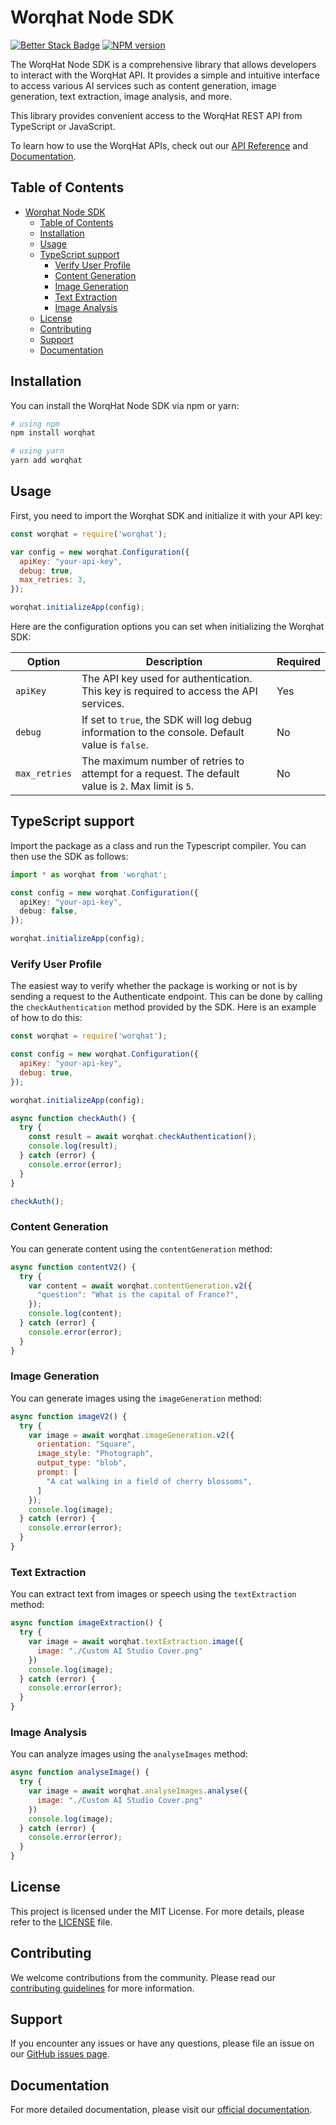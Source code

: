# Worqhat Node SDK

[![Better Stack Badge](https://uptime.betterstack.com/status-badges/v1/monitor/trle.svg)](https://uptime.betterstack.com/?utm_source=status_badge)
[![NPM version](https://img.shields.io/npm/v/worqhat.svg)](https://npmjs.org/package/worqhat)

The WorqHat Node SDK is a comprehensive library that allows developers to interact with the
WorqHat API. It provides a simple and intuitive interface to access various AI services such as
content generation, image generation, text extraction, image analysis, and more.

This library provides convenient access to the WorqHat REST API from TypeScript or JavaScript.

To learn how to use the WorqHat APIs, check out our [API Reference](https://docs.worqhat.com/api-reference/authentication) and [Documentation](https://docs.worqhat.com/introduction).

## Table of Contents

- [Worqhat Node SDK](#worqhat-node-sdk)
  - [Table of Contents](#table-of-contents)
  - [Installation](#installation)
  - [Usage](#usage)
  - [TypeScript support](#typescript-support)
    - [Verify User Profile](#verify-user-profile)
    - [Content Generation](#content-generation)
    - [Image Generation](#image-generation)
    - [Text Extraction](#text-extraction)
    - [Image Analysis](#image-analysis)
  - [License](#license)
  - [Contributing](#contributing)
  - [Support](#support)
  - [Documentation](#documentation)

## Installation

You can install the WorqHat Node SDK via npm or yarn:

```bash
# using npm
npm install worqhat
```

```bash
# using yarn
yarn add worqhat
```

## Usage

First, you need to import the Worqhat SDK and initialize it with your API key:

```JavaScript
const worqhat = require('worqhat');

var config = new worqhat.Configuration({
  apiKey: "your-api-key",
  debug: true,
  max_retries: 3,
});

worqhat.initializeApp(config);
```

Here are the configuration options you can set when initializing the Worqhat SDK:

Option | Description | Required
--- | --- | ---
`apiKey` | The API key used for authentication. This key is required to access the API services. | Yes
`debug` | If set to `true`, the SDK will log debug information to the console. Default value is `false`.| No
`max_retries` | The maximum number of retries to attempt for a request. The default value is `2`. Max limit is `5`. | No

## TypeScript support

Import the package as a class and run the Typescript compiler. You can then use the SDK as follows:

```ts
import * as worqhat from 'worqhat';

const config = new worqhat.Configuration({
  apiKey: "your-api-key",
  debug: false,
});

worqhat.initializeApp(config);

```

### Verify User Profile

The easiest way to verify whether the package is working or not is by sending a request to the Authenticate endpoint. This can be done by calling the `checkAuthentication` method provided by the SDK. Here is an example of how to do this:

 ```javascript
 const worqhat = require('worqhat');

 const config = new worqhat.Configuration({
   apiKey: "your-api-key",
   debug: true,
 });

 worqhat.initializeApp(config);

 async function checkAuth() {
   try {
     const result = await worqhat.checkAuthentication();
     console.log(result);
   } catch (error) {
     console.error(error);
   }
 }

 checkAuth();

```


### Content Generation

You can generate content using the `contentGeneration` method:

```JavaScript
async function contentV2() {
  try {
    var content = await worqhat.contentGeneration.v2({
      "question": "What is the capital of France?",
    });
    console.log(content);
  } catch (error) {
    console.error(error);
  }
}
```

### Image Generation

You can generate images using the `imageGeneration` method:

```JavaScript
async function imageV2() {
  try {
    var image = await worqhat.imageGeneration.v2({
      orientation: "Square",
      image_style: "Photograph",
      output_type: "blob",
      prompt: [
        "A cat walking in a field of cherry blossoms",
      ]
    });
    console.log(image);
  } catch (error) {
    console.error(error);
  }
}
```

### Text Extraction

You can extract text from images or speech using the `textExtraction` method:

```JavaScript
async function imageExtraction() {
  try {
    var image = await worqhat.textExtraction.image({
      image: "./Custom AI Studio Cover.png"
    })
    console.log(image);
  } catch (error) {
    console.error(error);
  }
}
```

### Image Analysis

You can analyze images using the `analyseImages` method:

```JavaScript
async function analyseImage() {
  try {
    var image = await worqhat.analyseImages.analyse({
      image: "./Custom AI Studio Cover.png"
    })
    console.log(image);
  } catch (error) {
    console.error(error);
  }
}
```

## License

This project is licensed under the MIT License. For more details, please refer to the [LICENSE](LICENSE) file.

## Contributing

We welcome contributions from the community. Please read our [contributing guidelines](CONTRIBUTING.md) for more information.

## Support

If you encounter any issues or have any questions, please file an issue on our [GitHub issues page](https://github.com/WorqHat/worqhat-node/issues).

## Documentation

For more detailed documentation, please visit our [official documentation](https://docs.worqhat.com).
